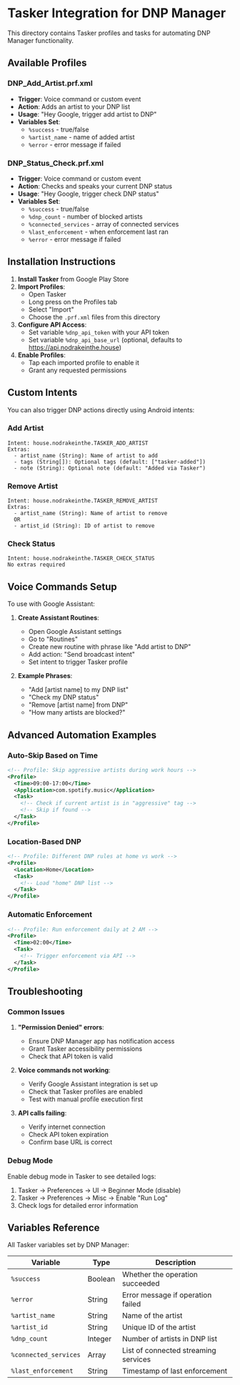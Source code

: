 # Tasker Integration for DNP Manager

This directory contains Tasker profiles and tasks for automating DNP Manager functionality.

## Available Profiles

### DNP_Add_Artist.prf.xml
- **Trigger**: Voice command or custom event
- **Action**: Adds an artist to your DNP list
- **Usage**: "Hey Google, trigger add artist to DNP"
- **Variables Set**: 
  - `%success` - true/false
  - `%artist_name` - name of added artist
  - `%error` - error message if failed

### DNP_Status_Check.prf.xml
- **Trigger**: Voice command or custom event
- **Action**: Checks and speaks your current DNP status
- **Usage**: "Hey Google, trigger check DNP status"
- **Variables Set**:
  - `%success` - true/false
  - `%dnp_count` - number of blocked artists
  - `%connected_services` - array of connected services
  - `%last_enforcement` - when enforcement last ran
  - `%error` - error message if failed

## Installation Instructions

1. **Install Tasker** from Google Play Store
2. **Import Profiles**:
   - Open Tasker
   - Long press on the Profiles tab
   - Select "Import"
   - Choose the `.prf.xml` files from this directory
3. **Configure API Access**:
   - Set variable `%dnp_api_token` with your API token
   - Set variable `%dnp_api_base_url` (optional, defaults to https://api.nodrakeinthe.house)
4. **Enable Profiles**:
   - Tap each imported profile to enable it
   - Grant any requested permissions

## Custom Intents

You can also trigger DNP actions directly using Android intents:

### Add Artist
```
Intent: house.nodrakeinthe.TASKER_ADD_ARTIST
Extras:
  - artist_name (String): Name of artist to add
  - tags (String[]): Optional tags (default: ["tasker-added"])
  - note (String): Optional note (default: "Added via Tasker")
```

### Remove Artist
```
Intent: house.nodrakeinthe.TASKER_REMOVE_ARTIST
Extras:
  - artist_name (String): Name of artist to remove
  OR
  - artist_id (String): ID of artist to remove
```

### Check Status
```
Intent: house.nodrakeinthe.TASKER_CHECK_STATUS
No extras required
```

## Voice Commands Setup

To use with Google Assistant:

1. **Create Assistant Routines**:
   - Open Google Assistant settings
   - Go to "Routines"
   - Create new routine with phrase like "Add artist to DNP"
   - Add action: "Send broadcast intent"
   - Set intent to trigger Tasker profile

2. **Example Phrases**:
   - "Add [artist name] to my DNP list"
   - "Check my DNP status"
   - "Remove [artist name] from DNP"
   - "How many artists are blocked?"

## Advanced Automation Examples

### Auto-Skip Based on Time
```xml
<!-- Profile: Skip aggressive artists during work hours -->
<Profile>
  <Time>09:00-17:00</Time>
  <Application>com.spotify.music</Application>
  <Task>
    <!-- Check if current artist is in "aggressive" tag -->
    <!-- Skip if found -->
  </Task>
</Profile>
```

### Location-Based DNP
```xml
<!-- Profile: Different DNP rules at home vs work -->
<Profile>
  <Location>Home</Location>
  <Task>
    <!-- Load "home" DNP list -->
  </Task>
</Profile>
```

### Automatic Enforcement
```xml
<!-- Profile: Run enforcement daily at 2 AM -->
<Profile>
  <Time>02:00</Time>
  <Task>
    <!-- Trigger enforcement via API -->
  </Task>
</Profile>
```

## Troubleshooting

### Common Issues

1. **"Permission Denied" errors**:
   - Ensure DNP Manager app has notification access
   - Grant Tasker accessibility permissions
   - Check that API token is valid

2. **Voice commands not working**:
   - Verify Google Assistant integration is set up
   - Check that Tasker profiles are enabled
   - Test with manual profile execution first

3. **API calls failing**:
   - Verify internet connection
   - Check API token expiration
   - Confirm base URL is correct

### Debug Mode

Enable debug mode in Tasker to see detailed logs:
1. Tasker → Preferences → UI → Beginner Mode (disable)
2. Tasker → Preferences → Misc → Enable "Run Log"
3. Check logs for detailed error information

## Variables Reference

All Tasker variables set by DNP Manager:

| Variable | Type | Description |
|----------|------|-------------|
| `%success` | Boolean | Whether the operation succeeded |
| `%error` | String | Error message if operation failed |
| `%artist_name` | String | Name of the artist |
| `%artist_id` | String | Unique ID of the artist |
| `%dnp_count` | Integer | Number of artists in DNP list |
| `%connected_services` | Array | List of connected streaming services |
| `%last_enforcement` | String | Timestamp of last enforcement |